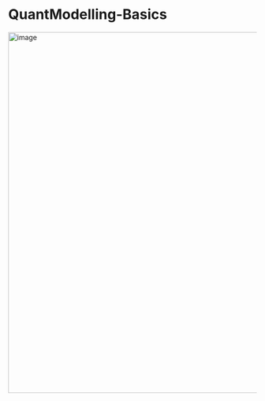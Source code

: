 # QuantModelling-Basics

<img width="733" alt="image" src="https://github.com/user-attachments/assets/37cf6bc5-e9c0-4a5d-a307-96e504657f9c" />
